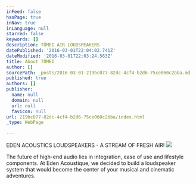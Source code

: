 ```yaml
---
inFeed: false
hasPage: true
inNav: true
inLanguage: null
starred: false
keywords: []
description: TÔMEI AIR LOUDSPEAKERS
datePublished: '2016-03-01T22:04:02.741Z'
dateModified: '2016-03-01T22:03:24.563Z'
title: About TÔMEI
author: []
sourcePath: _posts/2016-03-01-219bc077-82dc-4cf4-b2d6-75ce060c2bba.md
published: true
authors: []
publisher:
  name: null
  domain: null
  url: null
  favicon: null
url: 219bc077-82dc-4cf4-b2d6-75ce060c2bba/index.html
_type: WebPage

---
```

EDEN ACOUSTICS LOUDSPEAKERS - A STREAM OF FRESH AIR!
![](https://the-grid-user-content.s3-us-west-2.amazonaws.com/8d4ef1ab-2530-4214-84ea-56929ed75ecb.jpg)

The future of high-end audio lies in integration, ease of use and lifestyle components. At Eden Acoustique, we decided to build a loudspeaker system that would become the center of your musical and cinematic adventures.